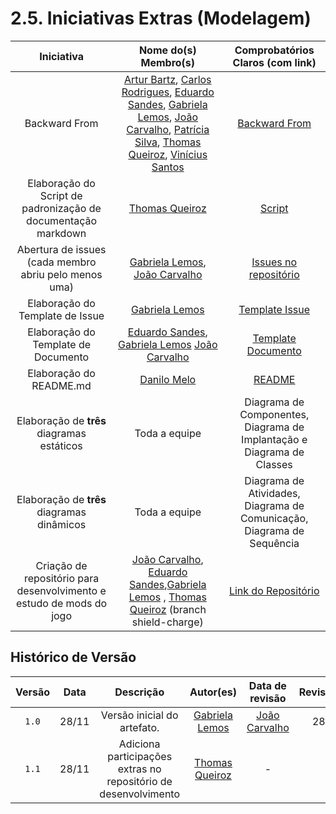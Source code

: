# 2.5. Iniciativas Extras (Modelagem)

[//]: # (Breve relato sobre as Iniciativas Extras realizadas pela equipe, no escopo da entrega.)
[//]: # ()
[//]: # (Apresentar links para comprobatórios que evidenciem qualquer que seja a realização extra conferida pela equipe no escopo da entrega.)

|                              Iniciativa                              |                                                                                                                                                                                            Nome do(s) Membro(s)                                                                                                                                                                                             |                                                       Comprobatórios Claros (com link)                                                       |
| :------------------------------------------------------------------: | :---------------------------------------------------------------------------------------------------------------------------------------------------------------------------------------------------------------------------------------------------------------------------------------------------------------------------------------------------------------------------------------------------------: | :------------------------------------------------------------------------------------------------------------------------------------------: |
|                            Backward From                             | [Artur Bartz](https://github.com/H0lzz), [Carlos Rodrigues](https://github.com/carlos-kadu), [Eduardo Sandes](https://github.com/DiceRunner714), [Gabriela Lemos](https://github.com/heylisten64), [João Carvalho](https://github.com/joaoseisei), [Patrícia Silva](https://github.com/patyhelenaa), [Thomas Queiroz](https://github.com/thmasq), [Vinícius Santos](https://github.com/ViniciussdeOliveira) |       [Backward From](https://github.com/UnBArqDsw2024-2/2024.2_G1_Logic_Thinkering_Entrega_02/blob/main/docs/Projeto/BackwardFrom.md)       |
|    Elaboração do Script de padronização de documentação markdown     |                                                                                                                                                                                 [Thomas Queiroz](https://github.com/thmasq)                                                                                                                                                                                 | [Script](https://github.com/UnBArqDsw2024-2/2024.2_G1_Logic_Thinkering_Entrega_02/blob/88637cdec0ef07b231764f3ba862fbcb0b399ec1/dprint.json) |
|        Abertura de issues (cada membro abriu pelo menos uma)         |                                                                                                                                                      [Gabriela Lemos](https://github.com/heylisten64), [João Carvalho](https://github.com/joaoseisei)                                                                                                                                                       |                   [Issues no repositório](https://github.com/UnBArqDsw2024-2/2024.2_G1_Logic_Thinkering_Entrega_02/issues)                   |
|                   Elaboração do Template de Issue                    |                                                                                                                                                                              [Gabriela Lemos](https://github.com/heylisten64)                                                                                                                                                                               |    [Template Issue](https://github.com/UnBArqDsw2024-2/2024.2_G1_Logic_Thinkering_Entrega_02/blob/main/.github/ISSUE_TEMPLATE/issue.yml)     |
|                 Elaboração do Template de Documento                  |                                                                                                                             [Eduardo Sandes](https://github.com/dicerunner714), [Gabriela Lemos](https://github.com/heylisten64) [João Carvalho](https://github.com/joaoseisei)                                                                                                                             |     [Template Documento](https://github.com/UnBArqDsw2024-2/2024.2_G1_Logic_Thinkering_Entrega_02/blob/main/docs/Templates/documento.md)     |
|                       Elaboração do README.md                        |                                                                                                                                                                                 [Danilo Melo](https://github.com/DaniloCTM)                                                                                                                                                                                 |                    [README](https://github.com/UnBArqDsw2024-2/2024.2_G1_Logic_Thinkering_Entrega_02/blob/main/README.md)                    |
|              Elaboração de **três** diagramas estáticos              |                                                                                                                                                                                                Toda a equipe                                                                                                                                                                                                |                                    Diagrama de Componentes, Diagrama de Implantação e Diagrama de Classes                                    |
|              Elaboração de **três** diagramas dinâmicos              |                                                                                                                                                                                                Toda a equipe                                                                                                                                                                                                |                                    Diagrama de Atividades, Diagrama de Comunicação, Diagrama de Sequência                                    |
| Criação de repositório para desenvolvimento e estudo de mods do jogo |                                                                                          [João Carvalho](https://github.com/joaoseisei), [Eduardo Sandes](https://github.com/DiceRunner714),[Gabriela Lemos](https://github.com/heylisten64) , [Thomas Queiroz](https://github.com/thmasq) (branch shield-charge)                                                                                           |                                    [Link do Repositório](https://github.com/joaoseisei/Logic-Thinkering)                                     |

<!-- Propostas:
| Política de commit e branch | autor | link |
| Refatoração do Git Flow no BPMN | autor | link |
| Especificação de Casos de Uso (cada membro fez ao menos uma)| autor(es) | link |
| Elaboração do STYLE_GUIDE.md para documentação | autor | link |
| Elaboração do CODE_OF_CONDUCT.md | autor | link |
| Tabela de requisitos elicitados (Brainstorming) | autor | link |
| Tabela de requisitos elicitados (Personas) | autor | link |
-->

## Histórico de Versão

| Versão | Data  |                            Descrição                            |                    Autor(es)                     |                Data de revisão                 | Revisor(es) |
| :----: | :---: | :-------------------------------------------------------------: | :----------------------------------------------: | :--------------------------------------------: | :---------: |
| `1.0`  | 28/11 |                   Versão inicial do artefato.                   | [Gabriela Lemos](https://github.com/heylisten64) | [João Carvalho](https://github.com/joaoseisei) |    28/11    |
| `1.1`  | 28/11 | Adiciona participações extras no repositório de desenvolvimento |   [Thomas Queiroz](https://github.com/thmasq)    |                       -                        |      -      |

<!--
Foi criado um repositório para criação e estudo de mods do minecraft, onde o objetivo principal é entender como o jogo está
estruturado para realização correta dos modelos, é possível acessa-lo por:

> https://github.com/joaoseisei/Logic-Thinkering

<center>

<video width="640" height="300" controls>
  <source src="https://files.catbox.moe/5azm13.mp4" type="video/mp4">
  Seu navegador não suporta a tag de vídeo.
</video>

Vídeo 1 - Escudo com carga
</center>

<center>

<img src="https://raw.githubusercontent.com/UnBArqDsw2024-2/2024.2_G1_Logic_Thinkering_Entrega_02/refs/heads/main/assets/mod/menu_mine.png?raw=true"/>

Figura 1 - Menu Logic Thinkering
</center>

<center>

<img src="https://raw.githubusercontent.com/UnBArqDsw2024-2/2024.2_G1_Logic_Thinkering_Entrega_02/refs/heads/main/assets/mod/menu_mine_cr.png?raw=true"/>

Figura 2 - Cobre Reforçado
</center>

<center>

<img src="https://raw.githubusercontent.com/UnBArqDsw2024-2/2024.2_G1_Logic_Thinkering_Entrega_02/refs/heads/main/assets/mod/bloco.png?raw=true"/>

Figura 3 - Adição de bloco
</center>
-->

